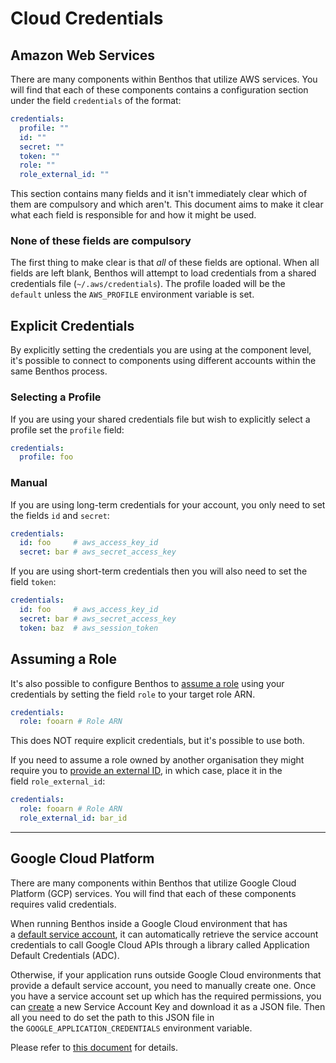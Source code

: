 # Cloud Credentials

## Amazon Web Services

There are many components within Benthos that utilize AWS services. You will find that each of these components contains a configuration section under the field `credentials` of the format:

```yaml
credentials:
  profile: ""
  id: ""
  secret: ""
  token: ""
  role: ""
  role_external_id: ""
```

This section contains many fields and it isn't immediately clear which of them are compulsory and which aren't. This document aims to make it clear what each field is responsible for and how it might be used.

### **None of these fields are compulsory**

The first thing to make clear is that *all* of these fields are optional. When all fields are left blank, Benthos will attempt to load credentials from a shared credentials file (`~/.aws/credentials`). The profile loaded will be the `default` unless the `AWS_PROFILE` environment variable is set.

## Explicit Credentials

By explicitly setting the credentials you are using at the component level, it's possible to connect to components using different accounts within the same Benthos process.

### **Selecting a Profile**

If you are using your shared credentials file but wish to explicitly select a profile set the `profile` field:

```yaml
credentials:
  profile: foo
```

### **Manual**

If you are using long-term credentials for your account, you only need to set the fields `id` and `secret`:

```yaml
credentials:
  id: foo     # aws_access_key_id
  secret: bar # aws_secret_access_key
```

If you are using short-term credentials then you will also need to set the field `token`:

```yaml
credentials:
  id: foo     # aws_access_key_id
  secret: bar # aws_secret_access_key
  token: baz  # aws_session_token
```

## Assuming a Role

It's also possible to configure Benthos to [assume a role](https://docs.aws.amazon.com/IAM/latest/UserGuide/id_roles_use.html) using your credentials by setting the field `role` to your target role ARN.

```yaml
credentials:
  role: fooarn # Role ARN
```

This does NOT require explicit credentials, but it's possible to use both.

If you need to assume a role owned by another organisation they might require you to [provide an external ID](https://docs.aws.amazon.com/IAM/latest/UserGuide/id_roles_create_for-user_externalid.html), in which case, place it in the field `role_external_id`:

```yaml
credentials:
  role: fooarn # Role ARN
  role_external_id: bar_id
```

---

## Google Cloud Platform

There are many components within Benthos that utilize Google Cloud Platform (GCP) services. You will find that each of these components requires valid credentials.

When running Benthos inside a Google Cloud environment that has a [default service account](https://cloud.google.com/iam/docs/service-accounts#default), it can automatically retrieve the service account credentials to call Google Cloud APIs through a library called Application Default Credentials (ADC).

Otherwise, if your application runs outside Google Cloud environments that provide a default service account, you need to manually create one. Once you have a service account set up which has the required permissions, you can [create](https://console.cloud.google.com/apis/credentials/serviceaccountkey) a new Service Account Key and download it as a JSON file. Then all you need to do set the path to this JSON file in the `GOOGLE_APPLICATION_CREDENTIALS` environment variable.

Please refer to [this document](https://cloud.google.com/docs/authentication/production) for details.